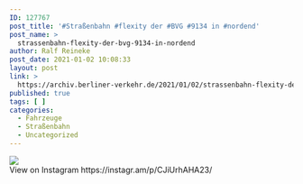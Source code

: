 ```yaml
---
ID: 127767
post_title: '#Straßenbahn #flexity der #BVG #9134 in #nordend'
post_name: >
  strassenbahn-flexity-der-bvg-9134-in-nordend
author: Ralf Reineke
post_date: 2021-01-02 10:08:33
layout: post
link: >
  https://archiv.berliner-verkehr.de/2021/01/02/strassenbahn-flexity-der-bvg-9134-in-nordend/
published: true
tags: [ ]
categories:
  - Fahrzeuge
  - Straßenbahn
  - Uncategorized
---
```

<div><img src='https://scontent-iad3-1.cdninstagram.com/v/t51.29350-15/135633321_2755675074697047_526412649255574219_n.jpg?_nc_cat=107&ccb=2&_nc_sid=8ae9d6&_nc_ohc=f695tWM8KJwAX_1C1Ie&_nc_ht=scontent-iad3-1.cdninstagram.com&oh=17af51358e0176db8cf77e516db7a1b3&oe=6016C6CD' style='max-width:600px;' /><br/><div>View on Instagram https://instagr.am/p/CJiUrhAHA23/</div></div>